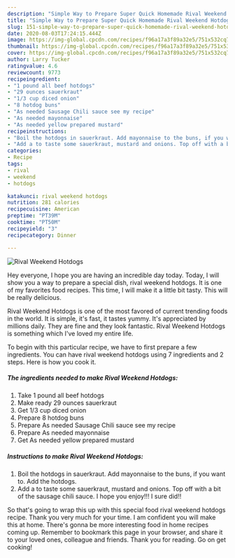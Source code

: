```yaml
---
description: "Simple Way to Prepare Super Quick Homemade Rival Weekend Hotdogs"
title: "Simple Way to Prepare Super Quick Homemade Rival Weekend Hotdogs"
slug: 151-simple-way-to-prepare-super-quick-homemade-rival-weekend-hotdogs
date: 2020-08-03T17:24:15.444Z
image: https://img-global.cpcdn.com/recipes/f96a17a3f89a32e5/751x532cq70/rival-weekend-hotdogs-recipe-main-photo.jpg
thumbnail: https://img-global.cpcdn.com/recipes/f96a17a3f89a32e5/751x532cq70/rival-weekend-hotdogs-recipe-main-photo.jpg
cover: https://img-global.cpcdn.com/recipes/f96a17a3f89a32e5/751x532cq70/rival-weekend-hotdogs-recipe-main-photo.jpg
author: Larry Tucker
ratingvalue: 4.6
reviewcount: 9773
recipeingredient:
- "1 pound all beef hotdogs"
- "29 ounces sauerkraut"
- "1/3 cup diced onion"
- "8 hotdog buns"
- "As needed Sausage Chili sauce see my recipe"
- "As needed mayonnaise"
- "As needed yellow prepared mustard"
recipeinstructions:
- "Boil the hotdogs in sauerkraut. Add mayonnaise to the buns, if you want to. Add the hotdogs."
- "Add a to taste some sauerkraut, mustard and onions. Top off with a bit of the sausage chili sauce. I hope you enjoy!!! I sure did!!"
categories:
- Recipe
tags:
- rival
- weekend
- hotdogs

katakunci: rival weekend hotdogs 
nutrition: 281 calories
recipecuisine: American
preptime: "PT39M"
cooktime: "PT50M"
recipeyield: "3"
recipecategory: Dinner

---
```



![Rival Weekend Hotdogs](https://img-global.cpcdn.com/recipes/f96a17a3f89a32e5/751x532cq70/rival-weekend-hotdogs-recipe-main-photo.jpg)

Hey everyone, I hope you are having an incredible day today. Today, I will show you a way to prepare a special dish, rival weekend hotdogs. It is one of my favorites food recipes. This time, I will make it a little bit tasty. This will be really delicious.

Rival Weekend Hotdogs is one of the most favored of current trending foods in the world. It is simple, it's fast, it tastes yummy. It's appreciated by millions daily. They are fine and they look fantastic. Rival Weekend Hotdogs is something which I've loved my entire life.




To begin with this particular recipe, we have to first prepare a few ingredients. You can have rival weekend hotdogs using 7 ingredients and 2 steps. Here is how you cook it.

<!--inarticleads1-->

##### The ingredients needed to make Rival Weekend Hotdogs:

1. Take 1 pound all beef hotdogs
1. Make ready 29 ounces sauerkraut
1. Get 1/3 cup diced onion
1. Prepare 8 hotdog buns
1. Prepare As needed Sausage Chili sauce see my recipe
1. Prepare As needed mayonnaise
1. Get As needed yellow prepared mustard




<!--inarticleads2-->

##### Instructions to make Rival Weekend Hotdogs:

1. Boil the hotdogs in sauerkraut. Add mayonnaise to the buns, if you want to. Add the hotdogs.
1. Add a to taste some sauerkraut, mustard and onions. Top off with a bit of the sausage chili sauce. I hope you enjoy!!! I sure did!!




So that's going to wrap this up with this special food rival weekend hotdogs recipe. Thank you very much for your time. I am confident you will make this at home. There's gonna be more interesting food in home recipes coming up. Remember to bookmark this page in your browser, and share it to your loved ones, colleague and friends. Thank you for reading. Go on get cooking!
